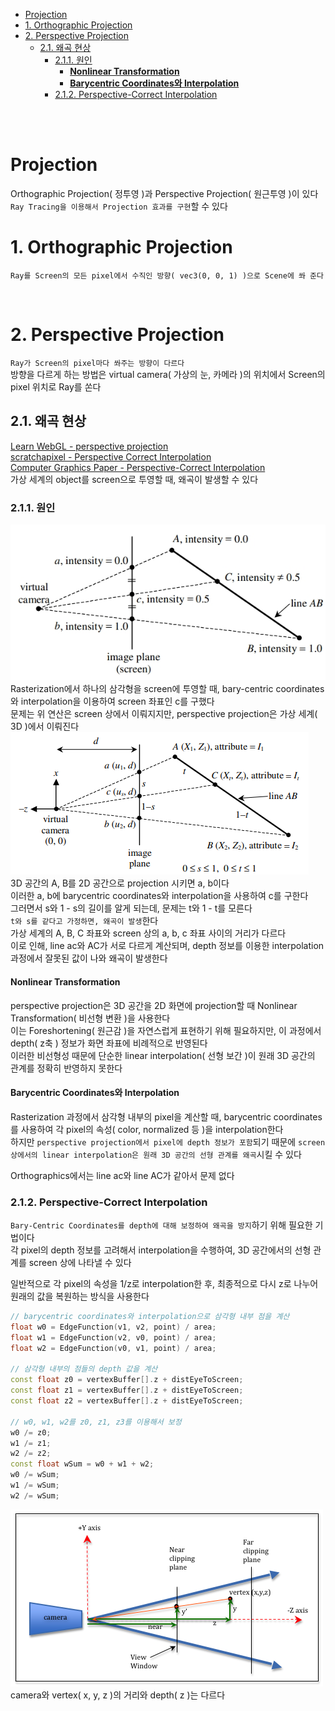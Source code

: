 - [Projection](#projection)
- [1. Orthographic Projection](#1-orthographic-projection)
- [2. Perspective Projection](#2-perspective-projection)
  - [2.1. 왜곡 현상](#21-왜곡-현상)
    - [2.1.1. 원인](#211-원인)
      - [**Nonlinear Transformation**](#nonlinear-transformation)
      - [**Barycentric Coordinates와 Interpolation**](#barycentric-coordinates와-interpolation)
    - [2.1.2. Perspective-Correct Interpolation](#212-perspective-correct-interpolation)

<br><br>

# Projection
Orthographic Projection( 정투영 )과 Perspective Projection( 원근투영 )이 있다   
`Ray Tracing을 이용해서 Projection 효과를 구현`할 수 있다   

# 1. Orthographic Projection
`Ray를 Screen의 모든 pixel에서 수직인 방향( vec3(0, 0, 1) )으로 Scene에 쏴 준다`   



<br>

# 2. Perspective Projection
`Ray가 Screen의 pixel마다 쏴주는 방향이 다르다`   
방향을 다르게 하는 방법은 virtual camera( 가상의 눈, 카메라 )의 위치에서 Screen의 pixel 위치로 Ray를 쏜다   

## 2.1. 왜곡 현상
[Learn WebGL - perspective projection](https://learnwebgl.brown37.net/08_projections/projections_perspective.html)   
[scratchapixel - Perspective Correct Interpolation ](https://www.scratchapixel.com/lessons/3d-basic-rendering/rasterization-practical-implementation/perspective-correct-interpolation-vertex-attributes.html)   
[Computer Graphics Paper - Perspective-Correct Interpolation](https://www.comp.nus.edu.sg/~lowkl/publications/lowk_persp_interp_techrep.pdf)   
가상 세계의 object를 screen으로 투영할 때, 왜곡이 발생할 수 있다   

### 2.1.1. 원인
![alt text](Images/Projection/perspective_correct_interpolation1.jpeg)   
Rasterization에서 하나의 삼각형을 screen에 투영할 때, bary-centric coordinates와 interpolation을 이용하여 screen 좌표인 c를 구했다   
문제는 위 연산은 screen 상에서 이뤄지지만, perspective projection은 가상 세계( 3D )에서 이뤄진다   
![alt text](Images/Projection/perspective_correct_interpolation2.png)   
3D 공간의 A, B를 2D 공간으로 projection 시키면 a, b이다   
이러한 a, b에 barycentric coordinates와 interpolation을 사용하여 c를 구한다   
그러면서 s와 1 - s의 길이를 알게 되는데, 문제는 t와 1 - t를 모른다   
`t와 s를 같다고 가정하면, 왜곡이 발생`한다   
가상 세계의 A, B, C 좌표와 screen 상의 a, b, c 좌표 사이의 거리가 다르다   
이로 인해, line ac와 AC가 서로 다르게 계산되며, depth 정보를 이용한 interpolation 과정에서 잘못된 값이 나와 왜곡이 발생한다   

#### **Nonlinear Transformation**
perspective projection은 3D 공간을 2D 화면에 projection할 때 Nonlinear Transformation( 비선형 변환 )을 사용한다   
이는 Foreshortening( 원근감 )을 자연스럽게 표현하기 위해 필요하지만, 이 과정에서 depth( z축 ) 정보가 화면 좌표에 비례적으로 반영된다   
이러한 비선형성 때문에 단순한 linear interpolation( 선형 보간 )이 원래 3D 공간의 관계를 정확히 반영하지 못한다   

#### **Barycentric Coordinates와 Interpolation**
Rasterization 과정에서 삼각형 내부의 pixel을 계산할 때, barycentric coordinates를 사용하여 각 pixel의 속성( color, normalized 등 )을 interpolation한다   
하지만 `perspective projection에서 pixel에 depth 정보가 포함`되기 때문에 `screen 상에서의 linear interpolation은 원래 3D 공간의 선형 관계를 왜곡`시킬 수 있다   

Orthographics에서는 line ac와 line AC가 같아서 문제 없다   

### 2.1.2. Perspective-Correct Interpolation
`Bary-Centric Coordinates를 depth에 대해 보정하여 왜곡을 방지`하기 위해 필요한 기법이다   
각 pixel의 depth 정보를 고려해서 interpolation을 수행하여, 3D 공간에서의 선형 관계를 screen 상에 나타낼 수 있다   

일반적으로 각 pixel의 속성을 1/z로 interpolation한 후, 최종적으로 다시 z로 나누어 원래의 값을 복원하는 방식을 사용한다   
```cpp
// barycentric coordinates와 interpolation으로 삼각형 내부 점을 계산
float w0 = EdgeFunction(v1, v2, point) / area;
float w1 = EdgeFunction(v2, v0, point) / area;
float w2 = EdgeFunction(v0, v1, point) / area;

// 삼각형 내부의 점들의 depth 값을 계산
const float z0 = vertexBuffer[].z + distEyeToScreen;
const float z1 = vertexBuffer[].z + distEyeToScreen;
const float z2 = vertexBuffer[].z + distEyeToScreen;

// w0, w1, w2를 z0, z1, z3를 이용해서 보정
w0 /= z0;
w1 /= z1;
w2 /= z2;
const float wSum = w0 + w1 + w2;
w0 /= wSum;
w1 /= wSum;
w2 /= wSum;
```
![alt text](Images/Projection/different_near_depth.png)   
camera와 vertex( x, y, z )의 거리와 depth( z )는 다르다   
